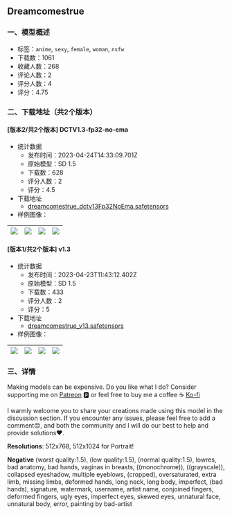 ## Dreamcomestrue
### 一、模型概述

- 标签：`anime`, `sexy`, `female`, `woman`, `nsfw`
- 下载数：1061
- 收藏人数：268
- 评论人数：2
- 评分人数：4
- 评分：4.75

### 二、下载地址（共2个版本）

#### [版本2/共2个版本] DCTV1.3-fp32-no-ema

- 统计数据
  - 发布时间：2023-04-24T14:33:09.701Z
  - 原始模型：SD 1.5
  - 下载数：628
  - 评分人数：2
  - 评分：4.5
- 下载地址
  - [dreamcomestrue_dctv13Fp32NoEma.safetensors](https://civitai.com/api/download/models/53163)
- 样例图像：

| <img src="https://image.civitai.com/xG1nkqKTMzGDvpLrqFT7WA/99e0dd61-d811-43bb-740d-5810e7607700/width=450/585552.jpeg" /> | <img src="https://image.civitai.com/xG1nkqKTMzGDvpLrqFT7WA/28d44310-73a4-4083-d0d9-eac9143c4a00/width=450/585556.jpeg" /> | <img src="https://image.civitai.com/xG1nkqKTMzGDvpLrqFT7WA/5830c807-7ec5-47ad-87fe-5c5f4350bd00/width=450/585603.jpeg" /> | <img src="https://image.civitai.com/xG1nkqKTMzGDvpLrqFT7WA/3d1fecf3-16de-4969-eefe-ceb9f5356900/width=450/585589.jpeg" /> |
| ---- | ---- | ---- | ---- |

#### [版本1/共2个版本] v1.3

- 统计数据
  - 发布时间：2023-04-23T11:43:12.402Z
  - 原始模型：SD 1.5
  - 下载数：433
  - 评分人数：2
  - 评分：5
- 下载地址
  - [dreamcomestrue_v13.safetensors](https://civitai.com/api/download/models/51684)
- 样例图像：

| <img src="https://image.civitai.com/xG1nkqKTMzGDvpLrqFT7WA/42a4904c-979b-4771-3570-2f684231d400/width=450/556719.jpeg" /> | <img src="https://image.civitai.com/xG1nkqKTMzGDvpLrqFT7WA/a27239dd-1142-4051-c4c6-11cf084f6500/width=450/556746.jpeg" /> | <img src="https://image.civitai.com/xG1nkqKTMzGDvpLrqFT7WA/022c7a28-b3b8-4c50-9cfe-8a8097fef000/width=450/556803.jpeg" /> | <img src="https://image.civitai.com/xG1nkqKTMzGDvpLrqFT7WA/170272d6-e3c1-4d7b-f716-2053b8358200/width=450/556824.jpeg" /> |
| ---- | ---- | ---- | ---- |


### 三、详情
<p>Making models can be expensive. Do you like what I do? Consider supporting me on <a rel="ugc" href="patreon.com/Meedory">Patreon</a> 🅿️ or feel free to buy me a coffee ☕ <a rel="ugc" href="ko-fi.com/meedory">Ko-fi</a></p><p> I warmly welcome you to share your creations made using this model in the discussion section. If you encounter any issues, please feel free to add a comment😊, and both the community and I will do our best to help and provide solutions❤.</p><p><strong>Resolutions</strong>: 512x768, 512x1024 for Portrait! </p><p><strong>Negative</strong> (worst quality:1.5), (low quality:1.5), (normal quality:1.5), lowres, bad anatomy, bad hands, vaginas in breasts, ((monochrome)), ((grayscale)), collapsed eyeshadow, multiple eyeblows, (cropped), oversaturated, extra limb, missing limbs, deformed hands, long neck, long body, imperfect, (bad hands), signature, watermark, username, artist name, conjoined fingers, deformed fingers, ugly eyes, imperfect eyes, skewed eyes, unnatural face, unnatural body, error, painting by bad-artist</p><p></p><p><br /></p>